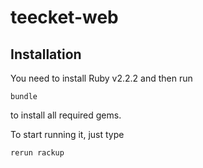 # teecket-web

## Installation

You need to install Ruby v2.2.2 and then run

    bundle

to install all required gems.

To start running it, just type

    rerun rackup
